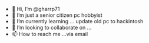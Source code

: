 - 👋 Hi, I’m @gharrp71
- 👀 I’m just a senior citizen pc hobbyist
- 🌱 I’m currently learning ... update old pc to hackintosh
- 💞️ I’m looking to collaborate on ...
- 📫 How to reach me ...via email

<!---
gharrp71/gharrp71 is a ✨ special ✨ repository because its `README.md` (this file) appears on your GitHub profile.
You can click the Preview link to take a look at your changes.
--->
